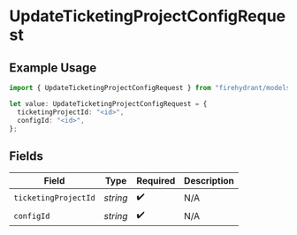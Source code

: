 # UpdateTicketingProjectConfigRequest

## Example Usage

```typescript
import { UpdateTicketingProjectConfigRequest } from "firehydrant/models/operations";

let value: UpdateTicketingProjectConfigRequest = {
  ticketingProjectId: "<id>",
  configId: "<id>",
};
```

## Fields

| Field                | Type                 | Required             | Description          |
| -------------------- | -------------------- | -------------------- | -------------------- |
| `ticketingProjectId` | *string*             | :heavy_check_mark:   | N/A                  |
| `configId`           | *string*             | :heavy_check_mark:   | N/A                  |